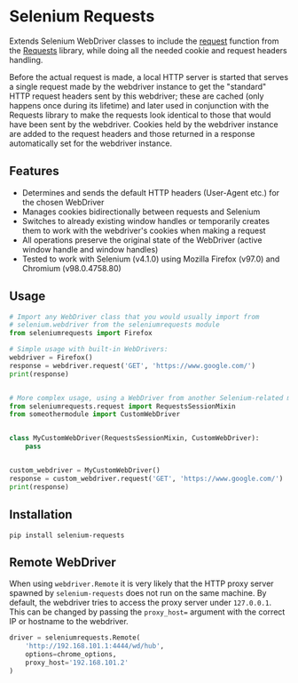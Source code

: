 Selenium Requests
=================
Extends Selenium WebDriver classes to include the
[request](http://docs.python-requests.org/en/latest/api/#requests.request) function from the
[Requests](http://python-requests.org/) library, while doing all the needed cookie and request headers handling.

Before the actual request is made, a local HTTP server is started that serves a single request made by the webdriver
instance to get the "standard" HTTP request headers sent by this webdriver; these are cached (only happens once during
its lifetime) and later used in conjunction with the Requests library to make the requests look identical to those that
would have been sent by the webdriver. Cookies held by the webdriver instance are added to the request headers and those
returned in a response automatically set for the webdriver instance.


Features
--------
 * Determines and sends the default HTTP headers (User-Agent etc.) for the chosen WebDriver
 * Manages cookies bidirectionally between requests and Selenium
 * Switches to already existing window handles or temporarily creates them to work with the webdriver's cookies when
   making a request
 * All operations preserve the original state of the WebDriver (active window handle and window handles)
 * Tested to work with Selenium (v4.1.0) using Mozilla Firefox (v97.0) and Chromium (v98.0.4758.80)


Usage
-----
```python
# Import any WebDriver class that you would usually import from
# selenium.webdriver from the seleniumrequests module
from seleniumrequests import Firefox

# Simple usage with built-in WebDrivers:
webdriver = Firefox()
response = webdriver.request('GET', 'https://www.google.com/')
print(response)


# More complex usage, using a WebDriver from another Selenium-related module:
from seleniumrequests.request import RequestsSessionMixin
from someothermodule import CustomWebDriver


class MyCustomWebDriver(RequestsSessionMixin, CustomWebDriver):
    pass


custom_webdriver = MyCustomWebDriver()
response = custom_webdriver.request('GET', 'https://www.google.com/')
print(response)
```


Installation
------------
```pip install selenium-requests```


Remote WebDriver
----------------
When using `webdriver.Remote` it is very likely that the HTTP proxy server spawned by `selenium-requests` does not run
on the same machine. By default, the webdriver tries to access the proxy server under `127.0.0.1`. This can be changed
by passing the `proxy_host=` argument with the correct IP or hostname to the webdriver.

```python
driver = seleniumrequests.Remote(
    'http://192.168.101.1:4444/wd/hub',
    options=chrome_options,
    proxy_host='192.168.101.2'
)
```
